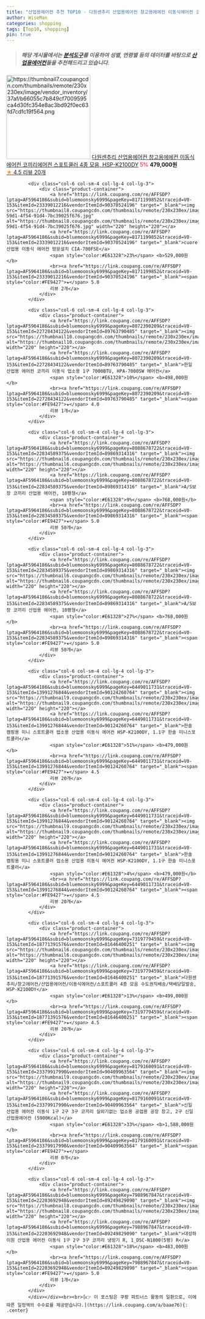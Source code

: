 ```yaml
---
title: "산업용에어컨 추천 TOP10 - 다원센추리 산업용에어컨 창고용에에컨 이동식에어컨 코끼리에어컨 스포트쿨러 4종 모음, HSP-K2100DY"
author: WiseMan
categories: shopping
tags: [Top10, shopping]
pin: true
---
```


> ##### 해당 게시물에서는 [**분석도구**](https://itemscout.io/)를 이용하여 **성별**, **연령별** 등의 데이터를 바탕으로 [**산업용에어컨**](https://link.coupang.com/a/baae76)들을 추천해드리고 있습니다.
<div class="container"><div class="row">
            <div class="col-6 col-sm-4 col-lg-4 col-lg-3">
                <div class="product-container">
                    <a href="https://link.coupang.com/re/AFFSDP?lptag=AF5964186&subid=bluemoonsky6999&pageKey=7319779459&traceid=V0-153&itemId=22169782892&vendorItemId=90025597269" target="_blank"><img src="https://thumbnail7.coupangcdn.com/thumbnails/remote/230x230ex/image/vendor_inventory/37af/b66055c7b849cf7009595ca4d30fc354e8ac3bd92f0ec63fd7cdfc19f564.png" alt="https://thumbnail7.coupangcdn.com/thumbnails/remote/230x230ex/image/vendor_inventory/37af/b66055c7b849cf7009595ca4d30fc354e8ac3bd92f0ec63fd7cdfc19f564.png" width="220" height="220"></a>
                    <a href="https://link.coupang.com/re/AFFSDP?lptag=AF5964186&subid=bluemoonsky6999&pageKey=7319779459&traceid=V0-153&itemId=22169782892&vendorItemId=90025597269" target="_blank">다원센추리 산업용에어컨 창고용에에컨 이동식에어컨 코끼리에어컨 스포트쿨러 4종 모음, HSP-K2100DY</a>
                    <span style="color:#E61328">5%</span> <b>479,000원</b>
                    <br><a href="https://link.coupang.com/re/AFFSDP?lptag=AF5964186&subid=bluemoonsky6999&pageKey=7319779459&traceid=V0-153&itemId=22169782892&vendorItemId=90025597269" target="_blank"><span style="color:#FE9427">★</span> 4.5
                    리뷰 20개</a>
                </div>
            </div>
            
            <div class="col-6 col-sm-4 col-lg-4 col-lg-3">
                <div class="product-container">
                    <a href="https://link.coupang.com/re/AFFSDP?lptag=AF5964186&subid=bluemoonsky6999&pageKey=8171199852&traceid=V0-153&itemId=23339012216&vendorItemId=90370524196" target="_blank"><img src="https://thumbnail8.coupangcdn.com/thumbnails/remote/230x230ex/image/retail/images/2024/06/17/10/3/dc2dc882-59d1-4f54-91d4-7bc39025f676.jpg" alt="https://thumbnail8.coupangcdn.com/thumbnails/remote/230x230ex/image/retail/images/2024/06/17/10/3/dc2dc882-59d1-4f54-91d4-7bc39025f676.jpg" width="220" height="220"></a>
                    <a href="https://link.coupang.com/re/AFFSDP?lptag=AF5964186&subid=bluemoonsky6999&pageKey=8171199852&traceid=V0-153&itemId=23339012216&vendorItemId=90370524196" target="_blank">cuore 산업용 이동식 에어컨 방문설치 CIA-700FSE</a>
                    <span style="color:#E61328">23%</span> <b>529,000원</b>
                    <br><a href="https://link.coupang.com/re/AFFSDP?lptag=AF5964186&subid=bluemoonsky6999&pageKey=8171199852&traceid=V0-153&itemId=23339012216&vendorItemId=90370524196" target="_blank"><span style="color:#FE9427">★</span> 5.0
                    리뷰 2개</a>
                </div>
            </div>
            
            <div class="col-6 col-sm-4 col-lg-4 col-lg-3">
                <div class="product-container">
                    <a href="https://link.coupang.com/re/AFFSDP?lptag=AF5964186&subid=bluemoonsky6999&pageKey=8072390209&traceid=V0-153&itemId=22728434122&vendorItemId=89763790485" target="_blank"><img src="https://thumbnail10.coupangcdn.com/thumbnails/remote/230x230ex/image/vendor_inventory/1742/94061bb044f8fbf147086b7f32f3093192bb094fd68026904ced4cc153f5.jpg" alt="https://thumbnail10.coupangcdn.com/thumbnails/remote/230x230ex/image/vendor_inventory/1742/94061bb044f8fbf147086b7f32f3093192bb094fd68026904ced4cc153f5.jpg" width="220" height="220"></a>
                    <a href="https://link.coupang.com/re/AFFSDP?lptag=AF5964186&subid=bluemoonsky6999&pageKey=8072390209&traceid=V0-153&itemId=22728434122&vendorItemId=89763790485" target="_blank">한일 산업용 에어컨 코끼리 이동식 업소용 1구 7000BTU, HPA-7000SW 에어컨</a>
                    <span style="color:#E61328">10%</span> <b>498,000원</b>
                    <br><a href="https://link.coupang.com/re/AFFSDP?lptag=AF5964186&subid=bluemoonsky6999&pageKey=8072390209&traceid=V0-153&itemId=22728434122&vendorItemId=89763790485" target="_blank"><span style="color:#FE9427">★</span> 4.0
                    리뷰 1개</a>
                </div>
            </div>
            
            <div class="col-6 col-sm-4 col-lg-4 col-lg-3">
                <div class="product-container">
                    <a href="https://link.coupang.com/re/AFFSDP?lptag=AF5964186&subid=bluemoonsky6999&pageKey=8088678722&traceid=V0-153&itemId=22834589375&vendorItemId=89869314316" target="_blank"><img src="https://thumbnail6.coupangcdn.com/thumbnails/remote/230x230ex/image/vendor_inventory/2615/52c9bb22da353038d75a65b689ca891383986b0fce19f8838eca92f4d434.png" alt="https://thumbnail6.coupangcdn.com/thumbnails/remote/230x230ex/image/vendor_inventory/2615/52c9bb22da353038d75a65b689ca891383986b0fce19f8838eca92f4d434.png" width="220" height="220"></a>
                    <a href="https://link.coupang.com/re/AFFSDP?lptag=AF5964186&subid=bluemoonsky6999&pageKey=8088678722&traceid=V0-153&itemId=22834589375&vendorItemId=89869314316" target="_blank">A/S보장 코끼리 산업용 에어컨, 10평형</a>
                    <span style="color:#E61328">9%</span> <b>768,000원</b>
                    <br><a href="https://link.coupang.com/re/AFFSDP?lptag=AF5964186&subid=bluemoonsky6999&pageKey=8088678722&traceid=V0-153&itemId=22834589375&vendorItemId=89869314316" target="_blank"><span style="color:#FE9427">★</span> 5.0
                    리뷰 50개</a>
                </div>
            </div>
            
            <div class="col-6 col-sm-4 col-lg-4 col-lg-3">
                <div class="product-container">
                    <a href="https://link.coupang.com/re/AFFSDP?lptag=AF5964186&subid=bluemoonsky6999&pageKey=8088678722&traceid=V0-153&itemId=22834589375&vendorItemId=89869314316" target="_blank"><img src="https://thumbnail6.coupangcdn.com/thumbnails/remote/230x230ex/image/vendor_inventory/2615/52c9bb22da353038d75a65b689ca891383986b0fce19f8838eca92f4d434.png" alt="https://thumbnail6.coupangcdn.com/thumbnails/remote/230x230ex/image/vendor_inventory/2615/52c9bb22da353038d75a65b689ca891383986b0fce19f8838eca92f4d434.png" width="220" height="220"></a>
                    <a href="https://link.coupang.com/re/AFFSDP?lptag=AF5964186&subid=bluemoonsky6999&pageKey=8088678722&traceid=V0-153&itemId=22834589375&vendorItemId=89869314316" target="_blank">A/S보장 코끼리 산업용 에어컨, 10평형</a>
                    <span style="color:#E61328">27%</span> <b>768,000원</b>
                    <br><a href="https://link.coupang.com/re/AFFSDP?lptag=AF5964186&subid=bluemoonsky6999&pageKey=8088678722&traceid=V0-153&itemId=22834589375&vendorItemId=89869314316" target="_blank"><span style="color:#FE9427">★</span> 5.0
                    리뷰 50개</a>
                </div>
            </div>
            
            <div class="col-6 col-sm-4 col-lg-4 col-lg-3">
                <div class="product-container">
                    <a href="https://link.coupang.com/re/AFFSDP?lptag=AF5964186&subid=bluemoonsky6999&pageKey=6449011731&traceid=V0-153&itemId=13991276844&vendorItemId=90124260764" target="_blank"><img src="https://thumbnail9.coupangcdn.com/thumbnails/remote/230x230ex/image/vendor_inventory/3142/0acdc68f8150201c733c9e86a62ef24a3dea06eef2231ae8953f3df4dfeb.jpg" alt="https://thumbnail9.coupangcdn.com/thumbnails/remote/230x230ex/image/vendor_inventory/3142/0acdc68f8150201c733c9e86a62ef24a3dea06eef2231ae8953f3df4dfeb.jpg" width="220" height="220"></a>
                    <a href="https://link.coupang.com/re/AFFSDP?lptag=AF5964186&subid=bluemoonsky6999&pageKey=6449011731&traceid=V0-153&itemId=13991276844&vendorItemId=90124260764" target="_blank">한솔 캠핑용 미니 스포트쿨러 업소용 산업용 이동식 에어컨 HSP-K2100DY, 1.1구 한솔 미니스포트쿨러</a>
                    <span style="color:#E61328">51%</span> <b>479,000원</b>
                    <br><a href="https://link.coupang.com/re/AFFSDP?lptag=AF5964186&subid=bluemoonsky6999&pageKey=6449011731&traceid=V0-153&itemId=13991276844&vendorItemId=90124260764" target="_blank"><span style="color:#FE9427">★</span> 4.5
                    리뷰 20개</a>
                </div>
            </div>
            
            <div class="col-6 col-sm-4 col-lg-4 col-lg-3">
                <div class="product-container">
                    <a href="https://link.coupang.com/re/AFFSDP?lptag=AF5964186&subid=bluemoonsky6999&pageKey=6449011731&traceid=V0-153&itemId=13991276844&vendorItemId=90124260764" target="_blank"><img src="https://thumbnail9.coupangcdn.com/thumbnails/remote/230x230ex/image/vendor_inventory/3142/0acdc68f8150201c733c9e86a62ef24a3dea06eef2231ae8953f3df4dfeb.jpg" alt="https://thumbnail9.coupangcdn.com/thumbnails/remote/230x230ex/image/vendor_inventory/3142/0acdc68f8150201c733c9e86a62ef24a3dea06eef2231ae8953f3df4dfeb.jpg" width="220" height="220"></a>
                    <a href="https://link.coupang.com/re/AFFSDP?lptag=AF5964186&subid=bluemoonsky6999&pageKey=6449011731&traceid=V0-153&itemId=13991276844&vendorItemId=90124260764" target="_blank">한솔 캠핑용 미니 스포트쿨러 업소용 산업용 이동식 에어컨 HSP-K2100DY, 1.1구 한솔 미니스포트쿨러</a>
                    <span style="color:#E61328">4%</span> <b>479,000원</b>
                    <br><a href="https://link.coupang.com/re/AFFSDP?lptag=AF5964186&subid=bluemoonsky6999&pageKey=6449011731&traceid=V0-153&itemId=13991276844&vendorItemId=90124260764" target="_blank"><span style="color:#FE9427">★</span> 4.5
                    리뷰 20개</a>
                </div>
            </div>
            
            <div class="col-6 col-sm-4 col-lg-4 col-lg-3">
                <div class="product-container">
                    <a href="https://link.coupang.com/re/AFFSDP?lptag=AF5964186&subid=bluemoonsky6999&pageKey=7319779459&traceid=V0-153&itemId=18771391576&vendorItemId=81646400251" target="_blank"><img src="https://thumbnail6.coupangcdn.com/thumbnails/remote/230x230ex/image/vendor_inventory/2600/e5cff00a31c2f3e60c31f508802c9d737f70f941fa233146e531c32748f9.jpg" alt="https://thumbnail6.coupangcdn.com/thumbnails/remote/230x230ex/image/vendor_inventory/2600/e5cff00a31c2f3e60c31f508802c9d737f70f941fa233146e531c32748f9.jpg" width="220" height="220"></a>
                    <a href="https://link.coupang.com/re/AFFSDP?lptag=AF5964186&subid=bluemoonsky6999&pageKey=7319779459&traceid=V0-153&itemId=18771391576&vendorItemId=81646400251" target="_blank">다원센추리/창고에어컨/산업용에어컨/이동식에어컨/스포트쿨러 4종 모음 수도권직배송/택배당일발송, HSP-K2100DY</a>
                    <span style="color:#E61328">13%</span> <b>499,000원</b>
                    <br><a href="https://link.coupang.com/re/AFFSDP?lptag=AF5964186&subid=bluemoonsky6999&pageKey=7319779459&traceid=V0-153&itemId=18771391576&vendorItemId=81646400251" target="_blank"><span style="color:#FE9427">★</span> 4.5
                    리뷰 20개</a>
                </div>
            </div>
            
            <div class="col-6 col-sm-4 col-lg-4 col-lg-3">
                <div class="product-container">
                    <a href="https://link.coupang.com/re/AFFSDP?lptag=AF5964186&subid=bluemoonsky6999&pageKey=8179160091&traceid=V0-153&itemId=23379917990&vendorItemId=90409963564" target="_blank"><img src="https://thumbnail9.coupangcdn.com/thumbnails/remote/230x230ex/image/vendor_inventory/eb1a/b0e885bb239409a2fa00efda267c8cdd38399d06dd5b970d8901849be9e3.jpg" alt="https://thumbnail9.coupangcdn.com/thumbnails/remote/230x230ex/image/vendor_inventory/eb1a/b0e885bb239409a2fa00efda267c8cdd38399d06dd5b970d8901849be9e3.jpg" width="220" height="220"></a>
                    <a href="https://link.coupang.com/re/AFFSDP?lptag=AF5964186&subid=bluemoonsky6999&pageKey=8179160091&traceid=V0-153&itemId=23379917990&vendorItemId=90409963564" target="_blank">신일 산업용 에어컨 이동식 1구 2구 3구 코끼리 실외기없는 업소용 공업용 공장 창고, 2구 신일 산업용에어컨 (5900Kcal)</a>
                    <span style="color:#E61328">33%</span> <b>1,588,000원</b>
                    <br><a href="https://link.coupang.com/re/AFFSDP?lptag=AF5964186&subid=bluemoonsky6999&pageKey=8179160091&traceid=V0-153&itemId=23379917990&vendorItemId=90409963564" target="_blank"><span style="color:#FE9427">★</span> 
                    리뷰 0개</a>
                </div>
            </div>
            
            <div class="col-6 col-sm-4 col-lg-4 col-lg-3">
                <div class="product-container">
                    <a href="https://link.coupang.com/re/AFFSDP?lptag=AF5964186&subid=bluemoonsky6999&pageKey=7988967847&traceid=V0-153&itemId=22203692948&vendorItemId=89249829090" target="_blank"><img src="https://thumbnail8.coupangcdn.com/thumbnails/remote/230x230ex/image/vendor_inventory/2887/41b0dc9d3c2e9ccb72e7df97749a60f1950ade7856ec4d985bdb2ba75bdc.jpg" alt="https://thumbnail8.coupangcdn.com/thumbnails/remote/230x230ex/image/vendor_inventory/2887/41b0dc9d3c2e9ccb72e7df97749a60f1950ade7856ec4d985bdb2ba75bdc.jpg" width="220" height="220"></a>
                    <a href="https://link.coupang.com/re/AFFSDP?lptag=AF5964186&subid=bluemoonsky6999&pageKey=7988967847&traceid=V0-153&itemId=22203692948&vendorItemId=89249829090" target="_blank">대성하이원 산업용 에어컨 이동식 1구 2구 3구 코끼리 냉방기 R, 1_DSC-N1800(5평) R</a>
                    <span style="color:#E61328">18%</span> <b>483,000원</b>
                    <br><a href="https://link.coupang.com/re/AFFSDP?lptag=AF5964186&subid=bluemoonsky6999&pageKey=7988967847&traceid=V0-153&itemId=22203692948&vendorItemId=89249829090" target="_blank"><span style="color:#FE9427">★</span> 5.0
                    리뷰 1개</a>
                </div>
            </div>
            </div></div><br><br>[👉 이 포스팅은 쿠팡 파트너스 활동의 일환으로, 이에 따른 일정액의 수수료를 제공받습니다.](https://link.coupang.com/a/baae76){: .center}